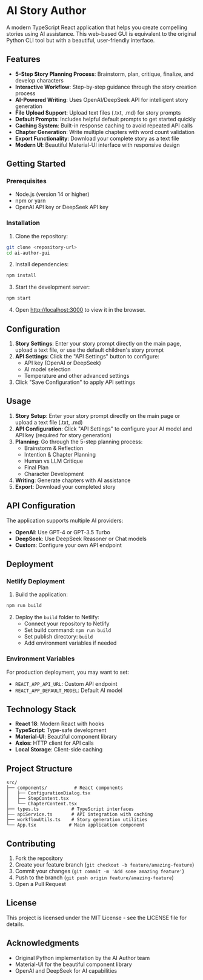 # AI Story Author

A modern TypeScript React application that helps you create compelling stories using AI assistance. This web-based GUI is equivalent to the original Python CLI tool but with a beautiful, user-friendly interface.

## Features

- **5-Step Story Planning Process**: Brainstorm, plan, critique, finalize, and develop characters
- **Interactive Workflow**: Step-by-step guidance through the story creation process
- **AI-Powered Writing**: Uses OpenAI/DeepSeek API for intelligent story generation
- **File Upload Support**: Upload text files (.txt, .md) for story prompts
- **Default Prompts**: Includes helpful default prompts to get started quickly
- **Caching System**: Built-in response caching to avoid repeated API calls
- **Chapter Generation**: Write multiple chapters with word count validation
- **Export Functionality**: Download your complete story as a text file
- **Modern UI**: Beautiful Material-UI interface with responsive design

## Getting Started

### Prerequisites

- Node.js (version 14 or higher)
- npm or yarn
- OpenAI API key or DeepSeek API key

### Installation

1. Clone the repository:
```bash
git clone <repository-url>
cd ai-author-gui
```

2. Install dependencies:
```bash
npm install
```

3. Start the development server:
```bash
npm start
```

4. Open [http://localhost:3000](http://localhost:3000) to view it in the browser.

## Configuration

1. **Story Settings**: Enter your story prompt directly on the main page, upload a text file, or use the default children's story prompt
2. **API Settings**: Click the "API Settings" button to configure:
   - API key (OpenAI or DeepSeek)
   - AI model selection
   - Temperature and other advanced settings
3. Click "Save Configuration" to apply API settings

## Usage

1. **Story Setup**: Enter your story prompt directly on the main page or upload a text file (.txt, .md)
2. **API Configuration**: Click "API Settings" to configure your AI model and API key (required for story generation)
3. **Planning**: Go through the 5-step planning process:
   - Brainstorm & Reflection
   - Intention & Chapter Planning
   - Human vs LLM Critique
   - Final Plan
   - Character Development
4. **Writing**: Generate chapters with AI assistance
5. **Export**: Download your completed story

## API Configuration

The application supports multiple AI providers:

- **OpenAI**: Use GPT-4 or GPT-3.5 Turbo
- **DeepSeek**: Use DeepSeek Reasoner or Chat models
- **Custom**: Configure your own API endpoint

## Deployment

### Netlify Deployment

1. Build the application:
```bash
npm run build
```

2. Deploy the `build` folder to Netlify:
   - Connect your repository to Netlify
   - Set build command: `npm run build`
   - Set publish directory: `build`
   - Add environment variables if needed

### Environment Variables

For production deployment, you may want to set:

- `REACT_APP_API_URL`: Custom API endpoint
- `REACT_APP_DEFAULT_MODEL`: Default AI model

## Technology Stack

- **React 18**: Modern React with hooks
- **TypeScript**: Type-safe development
- **Material-UI**: Beautiful component library
- **Axios**: HTTP client for API calls
- **Local Storage**: Client-side caching

## Project Structure

```
src/
├── components/          # React components
│   ├── ConfigurationDialog.tsx
│   ├── StepContent.tsx
│   └── ChapterContent.tsx
├── types.ts            # TypeScript interfaces
├── apiService.ts       # API integration with caching
├── workflowUtils.ts    # Story generation utilities
└── App.tsx            # Main application component
```

## Contributing

1. Fork the repository
2. Create your feature branch (`git checkout -b feature/amazing-feature`)
3. Commit your changes (`git commit -m 'Add some amazing feature'`)
4. Push to the branch (`git push origin feature/amazing-feature`)
5. Open a Pull Request

## License

This project is licensed under the MIT License - see the LICENSE file for details.

## Acknowledgments

- Original Python implementation by the AI Author team
- Material-UI for the beautiful component library
- OpenAI and DeepSeek for AI capabilities
